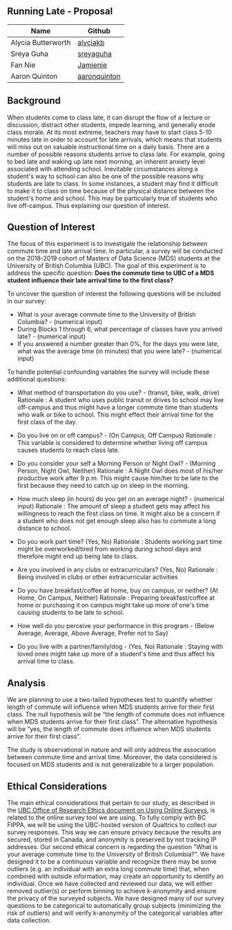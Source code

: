 ## Running Late - Proposal

|Name|Github |
|---|---|
| Alycia Butterworth | [alyciakb](https://github.com/alyciakb) |
| Sreya Guha | [sreyaguha](https://github.com/sreyaguha) |
| Fan Nie | [Jamienie](https://github.com/Jamienie) |
| Aaron Quinton | [aaronquinton](https://github.com/aaronquinton) |

## Background

When students come to class late, it can disrupt the flow of a lecture or discussion, distract other students, impede learning, and generally erode class morale. At its most extreme, teachers may have to start class 5-10 minutes late in order to account for late arrivals, which means that students will miss out on valuable instructional time on a daily basis. There are a number of possible reasons students arrive to class late. For example, going to bed late and waking up late next morning, an inherent anxiety level associated with attending school. Inevitable circumstances along a student's way to school can also be one of the possible reasons why students are late to class.
In some instances, a student may find it difficult to make it to class on time because of the physical distance between the student's home and school. This may be particularly true of students who live off-campus. Thus explaining our question of interest.

## Question of Interest

The focus of this experiment is to investigate the relationship between commute time and late arrival time. In particular, a survey will be conducted on the 2018-2019 cohort of Masters of Data Science (MDS) students at the University of British Columbia (UBC).  The goal of this experiment is to address the specific question:  **Does the commute time to UBC of a MDS student influence their late arrival time to the first class?**

To uncover the question of interest the following questions will be included in our survey:
- What is your average commute time to the University of British Columbia? - (numerical input)
- During Blocks 1 through 6, what percentage of classes have you arrived late? - (numerical input)
- If you answered a number greater than 0%, for the days you were late, what was the average time (in minutes) that you were late? - (numerical input)

To handle potential confounding variables the survey will include these additional questions:
- What method of transportation do you use? - (transit, bike, walk, drive)
Rationale : A student who uses public transit or drives to school may live off-campus and thus might have a longer commute time than students who walk or bike to school. This might effect their arrival time for the first class of the day.

- Do you live on or off campus? - (On Campus, Off Campus)
Rationale : This variable is considered to determine whether living off campus causes students to reach class late.

- Do you consider your self a Morning Person or Night Owl? - (Morning Person, Night Owl, Neither)
Rationale : A Night Owl does most of his/her productive work after 9 p.m. This might cause him/her to be late to the first because they need to catch up on sleep in the morning.

- How much sleep (in hours) do you get on an average night? - (numerical input)
Rationale : The amount of sleep a student gets may affect his willingness to reach the first class on time. It might also be a concern if a student who does not get enough sleep also has to commute a long distance to school.

- Do you work part time? (Yes, No)
Rationale : Students working part time might be overworked/tired from working during school days and therefore might end up being
late to class.

- Are you involved in any clubs or extracurriculars? (Yes, No)
Rationale : Being involved in clubs or other extracurricular activities

- Do you have breakfast/coffee at home, buy on campus, or neither? (At Home, On Campus, Neither)
Rationale : Preparing breakfast/coffee at home or purchasing it on campus might take up more of one's time causing students
to be late to school.

- How well do you perceive your performance in this program - (Below Average, Average, Above Average, Prefer not to Say)

- Do you live with a partner/family/dog - (Yes, No)
Rationale : Staying with loved ones might take up more of a student's time and thus affect his arrival time to class.

## Analysis

We are planning to use a two-tailed hypotheses test to quantify whether length of commute will influence when MDS students arrive for their first class.
The null hypothesis will be “the length of commute does not influence when MDS students arrive for their first class”. The alternative hypothesis will be “yes, the length of commute does influence when MDS students arrive for their first class”.

The study is observational in nature and will only address the association between commute time and arrival time. Moreover, the data considered is focused on MDS students and is not generalizable to a larger population.  

## Ethical Considerations

The main ethical considerations that pertain to our study, as described in the [UBC Office of Research Ethics document on Using Online Surveys](https://ethics.research.ubc.ca/sites/ore.ubc.ca/files/documents/Online_Survey-GN.pdf), is related to the online survey tool we are using. To fully comply with BC FIPPA, we will be using the UBC-hosted version of Qualtrics to collect our survey responses. This way we can ensure privacy because the results are secured, stored in Canada, and anonymity is preserved by not tracking IP addresses. Our second ethical concern is regarding the question "What is your average commute time to the University of British Columbia?". We have designed it to be a continuous variable and recognize there may be some outliers (e.g. an individual with an extra long commute time) that, when combined with outside information, may create an opportunity to identify an individual. Once we have collected and reviewed our data, we will either removed outlier(s) or perform binning to achieve k-anonymity and ensure the privacy of the surveyed subjects. We have designed many of our survey questions to be categorical to automatically group subjects (minimizing the risk of outliers) and will verify k-anonymity of the categorical variables after data collection.
